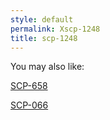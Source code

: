 ```yaml
---
style: default
permalink: Xscp-1248
title: scp-1248
---
```

You may also like:

[SCP-658](http://scp-wiki.net/scp-658)

[SCP-066](http://scp-wiki.net/scp-066)

